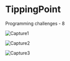 # TippingPoint
Programming challenges - 8

![Capture1](https://user-images.githubusercontent.com/105850016/203296792-d44791b6-a469-4cf6-a342-632904eb99dd.PNG)

![Capture2](https://user-images.githubusercontent.com/105850016/203296797-1626130d-c886-4a29-836f-3e0226965c5a.PNG)

![Capture3](https://user-images.githubusercontent.com/105850016/203296803-6ff2ecd9-2a15-41ce-a1a8-5ea35a1aff17.PNG)
